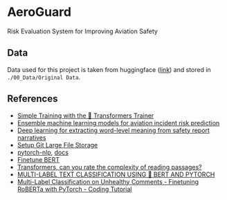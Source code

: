 # AeroGuard

Risk Evaluation System for Improving Aviation Safety

## Data

Data used for this project is taken from huggingface ([link](https://huggingface.co/datasets/elihoole/asrs-aviation-reports/tree/main)) and stored in `./00_Data/Original Data`.

## References

- [Simple Training with the 🤗 Transformers Trainer](https://www.youtube.com/watch?v=u--UVvH-LIQ)
- [Ensemble machine learning models for aviation incident risk prediction](https://www.sciencedirect.com/science/article/abs/pii/S0167923618301660)
- [Deep learning for extracting word-level meaning from safety report narratives](https://www.researchgate.net/publication/303885899_Deep_learning_for_extracting_word-level_meaning_from_safety_report_narratives)
- [Setup Git Large File Storage](https://github.com/git-lfs/git-lfs#example-usage)
- [pytorch-nlp](https://pypi.org/project/pytorch-nlp/), [docs](https://pytorchnlp.readthedocs.io/en/latest/)
- [Finetune BERT](https://www.youtube.com/watch?v=GSt00_-0ncQ)
- [Transformers, can you rate the complexity of reading passages?](https://towardsdatascience.com/transformers-can-you-rate-the-complexity-of-reading-passages-17c76da3403)
- [MULTI-LABEL TEXT CLASSIFICATION USING 🤗 BERT AND PYTORCH](https://www.youtube.com/watch?v=f-86-HcYYi8)
- [Multi-Label Classification on Unhealthy Comments - Finetuning RoBERTa with PyTorch - Coding Tutorial](https://www.youtube.com/watch?v=vNKIg8rXK6w)
